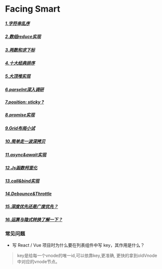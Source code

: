 # Facing Smart

##### [1.字符串乱序](./js/shuffle.js)
##### [2.数组reduce实现](./js/reduce.js)
##### [3.两数和求下标](./js/twoSum.js)
##### [4.十大经典排序](./js/sort.js)
##### [5.大顶堆实现](./js/maxHeap.js)
##### [6.parseInt深入调研](./js/parseInt.js)
##### [7.position: sticky ?](./html/position_sticky.html)
##### [8.promise实现](./js/promiseReal.js)
##### [9.Grid布局小试](./js/grid.js)
##### [10.简单走一波深拷贝](./js/deepClone.js)
##### [11.async&await实现](./js/async&await.js)
##### [12.Js函数柯里化](./js/curry.js)
##### [13.call&bind实现](./js/call&bind.js)
##### [14.Debounce&Throttle](./js/debounce&throttle.js)
##### [15.深度优先还是广度优先？](./js/DFS&BFS.js)
##### [16.运算与隐式转换了解一下？](./js/operate&implicitCast.js)

### 常见问题
* 写 React / Vue 项目时为什么要在列表组件中写 key，其作用是什么？  
> key是给每一个vnode的唯一id,可以依靠key,更准确, 更快的拿到oldVnode中对应的vnode节点。
